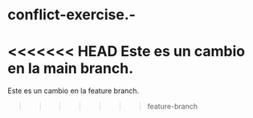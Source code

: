 # conflict-exercise.-
<<<<<<< HEAD
Este es un cambio en la main branch. 
=======
Este es un cambio en la feature branch. 
>>>>>>> feature-branch
